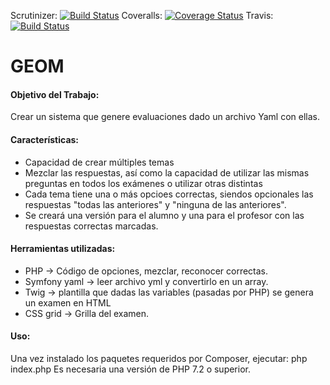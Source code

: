 Scrutinizer: [![Build Status](https://scrutinizer-ci.com/g/LucioTrincheri/GEOM/badges/build.png?b=master)](https://scrutinizer-ci.com/g/LucioTrincheri/GEOM/build-status/master)
Coveralls: [![Coverage Status](https://coveralls.io/repos/github/LucioTrincheri/GEOM/badge.svg?branch=master)](https://coveralls.io/github/LucioTrincheri/GEOM?branch=master)
Travis: [![Build Status](https://travis-ci.org/LucioTrincheri/GEOM.svg?branch=master)](https://travis-ci.org/LucioTrincheri/GEOM)

# GEOM

#### Objetivo del Trabajo:
Crear un sistema que genere evaluaciones dado un archivo Yaml con ellas.

#### Características:
- Capacidad de crear múltiples temas
- Mezclar las respuestas, así como la capacidad de utilizar las mismas preguntas en todos los exámenes o utilizar otras distintas
- Cada tema tiene una o más opcioes correctas, siendos opcionales las respuestas "todas las anteriores" y "ninguna de las anteriores".
- Se creará una versión para el alumno y una para el profesor con las respuestas correctas marcadas.

#### Herramientas utilizadas:
- PHP -> Código de opciones, mezclar, reconocer correctas.
- Symfony yaml -> leer archivo yml y convertirlo en un array.
- Twig -> plantilla que dadas las variables (pasadas por PHP) se genera un examen en HTML
- CSS grid -> Grilla del examen.

#### Uso:
Una vez instalado los paquetes requeridos por Composer, ejecutar: php index.php
Es necesaria una versión de PHP 7.2 o superior.
